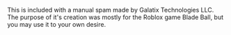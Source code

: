 This is included with a manual spam made by Galatix Technologies LLC. The purpose of it's creation was mostly for the Roblox game Blade Ball, but you may use it to your own desire.

